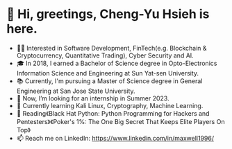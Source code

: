 # 👋 Hi, greetings, Cheng-Yu Hsieh is here.
* 👨‍💻 Interested in Software Development, FinTech(e.g. Blockchain & Cryptocurrency, Quantitative Trading), Cyber Security and AI.
* 🎓 In 2018, I earned a Bachelor of Science degree in Opto-Electronics Information Science and Engineering at Sun Yat-sen University.
* 📚 Currently, I'm pursuing a Master of Science degree in General Engineering at San Jose State University.
* 👀 Now, I’m looking for an internship in Summer 2023.
* 🌱 Currently learning Kali Linux, Cryptography, Machine Learning.
* 📖 Reading《Black Hat Python: Python Programming for Hackers and Pentesters》《Poker's 1%: The One Big Secret That Keeps Elite Players On Top》
* 📫 Reach me on LinkedIn: https://www.linkedin.com/in/maxwell1996/

<!---
🤫 You found a secret! max870701/max870701 is a ✨special ✨ repository that you can use to add a README.md to your GitHub profile. Make sure it’s public and initialize it with a README to get started. 
--->
